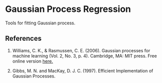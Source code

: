 # Gaussian Process Regression

Tools for fitting Gaussian process.

## References

1. Williams, C. K., & Rasmussen, C. E. (2006). Gaussian processes for machine learning (Vol. 2, No. 3, p. 4). Cambridge, MA: MIT press. Free online version [here.](https://gaussianprocess.org/gpml/chapters/)

2. Gibbs, M. N. and MacKay, D. J. C. (1997). Efficient Implementation of Gaussian Processes.
